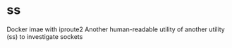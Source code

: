 # ss
Docker imae with iproute2 Another human-readable utility of another utility (ss) to investigate sockets
